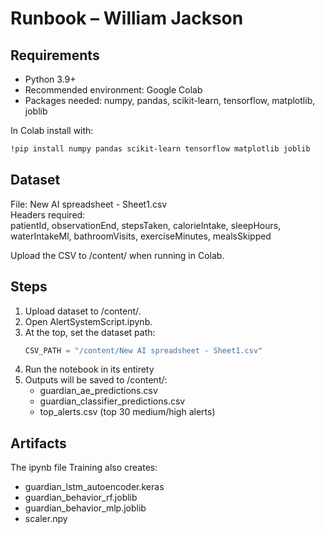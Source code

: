 # Runbook – William Jackson

## Requirements

- Python 3.9+
- Recommended environment: Google Colab
- Packages needed: numpy, pandas, scikit-learn, tensorflow, matplotlib, joblib

In Colab install with:

```bash
!pip install numpy pandas scikit-learn tensorflow matplotlib joblib
```

## Dataset

File: New AI spreadsheet - Sheet1.csv  
Headers required:  
patientId, observationEnd, stepsTaken, calorieIntake, sleepHours, waterIntakeMl, bathroomVisits, exerciseMinutes, mealsSkipped

Upload the CSV to /content/ when running in Colab.

## Steps

1. Upload dataset to /content/.
2. Open AlertSystemScript.ipynb.
3. At the top, set the dataset path:
   ```python
   CSV_PATH = "/content/New AI spreadsheet - Sheet1.csv"
   ```
4. Run the notebook in its entirety
5. Outputs will be saved to /content/:
   - guardian_ae_predictions.csv
   - guardian_classifier_predictions.csv
   - top_alerts.csv (top 30 medium/high alerts)

## Artifacts

The ipynb file Training also creates:

- guardian_lstm_autoencoder.keras
- guardian_behavior_rf.joblib
- guardian_behavior_mlp.joblib
- scaler.npy
